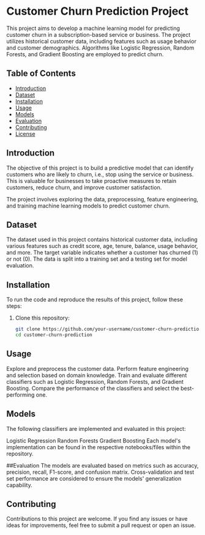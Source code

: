 # Customer Churn Prediction Project

This project aims to develop a machine learning model for predicting customer churn in a subscription-based service or business. The project utilizes historical customer data, including features such as usage behavior and customer demographics. Algorithms like Logistic Regression, Random Forests, and Gradient Boosting are employed to predict churn.

## Table of Contents
- [Introduction](#introduction)
- [Dataset](#dataset)
- [Installation](#installation)
- [Usage](#usage)
- [Models](#models)
- [Evaluation](#evaluation)
- [Contributing](#contributing)
- [License](#license)

## Introduction
The objective of this project is to build a predictive model that can identify customers who are likely to churn, i.e., stop using the service or business. This is valuable for businesses to take proactive measures to retain customers, reduce churn, and improve customer satisfaction.

The project involves exploring the data, preprocessing, feature engineering, and training machine learning models to predict customer churn.

## Dataset
The dataset used in this project contains historical customer data, including various features such as credit score, age, tenure, balance, usage behavior, and more. The target variable indicates whether a customer has churned (1) or not (0). The data is split into a training set and a testing set for model evaluation.

## Installation
To run the code and reproduce the results of this project, follow these steps:

1. Clone this repository:
   ```bash
   git clone https://github.com/your-username/customer-churn-prediction.git
   cd customer-churn-prediction
 ##  Usage
Explore and preprocess the customer data.
Perform feature engineering and selection based on domain knowledge.
Train and evaluate different classifiers such as Logistic Regression, Random Forests, and Gradient Boosting.
Compare the performance of the classifiers and select the best-performing one.
## Models
The following classifiers are implemented and evaluated in this project:

Logistic Regression
Random Forests
Gradient Boosting
Each model's implementation can be found in the respective notebooks/files within the repository.

##Evaluation
The models are evaluated based on metrics such as accuracy, precision, recall, F1-score, and confusion matrix. Cross-validation and test set performance are considered to ensure the models' generalization capability.

 ## Contributing
Contributions to this project are welcome. If you find any issues or have ideas for improvements, feel free to submit a pull request or open an issue.
